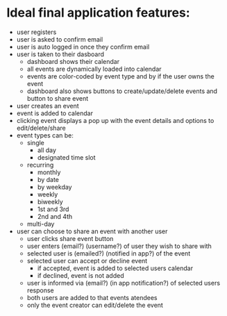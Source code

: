 # Ideal final application features:

* user registers
* user is asked to confirm email
* user is auto logged in once they confirm email
* user is taken to their dasboard
	* dashboard shows their calendar
	* all events are dynamically loaded into calendar
	* events are color-coded by event type and by if the user owns the event
	* dashboard also shows buttons to create/update/delete events and button to share event
* user creates an event
* event is added to calendar
* clicking event displays a pop up with the event details and options to edit/delete/share
* event types can be:
	* single 
	    * all day
		* designated time slot
	* recurring
		* monthly
		* 	by date
		* 	by weekday
		* weekly
		* biweekly
		* 	1st and 3rd
		* 	2nd and 4th
	* multi-day
* user can choose to share an event with another user
	* user clicks share event button
	* user enters (email?) (username?) of user they wish to share with
    * selected user is (emailed?) (notified in app?) of the event
    * selected user can accept or decline event
		* if accepted, event is added to selected users calendar
		* if declined, event is not added
	* user is informed via (email?) (in app notification?) of selected users response
    * both users are added to that events atendees
	* only the event creator can edit/delete the event
